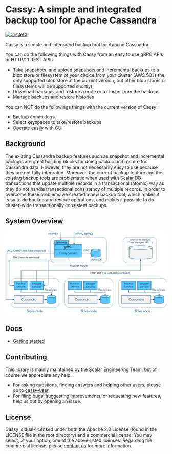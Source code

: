 # Cassy: A simple and integrated backup tool for Apache Cassandra

[![CircleCI](https://circleci.com/gh/scalar-labs/cassy.svg?style=svg&circle-token=4f293f3061b353a7f5bd8c7d9544bae8817449af)](https://circleci.com/gh/scalar-labs/cassy)

Cassy is a simple and integrated backup tool for Apache Cassandra.

You can do the following things with Cassy from an easy to use gRPC APIs or HTTP/1.1 REST APIs:
* Take snapshots, and upload snapshots and incremental backups to a blob store or filesystem of your choice from your cluster (AWS S3 is the only supported blob store at the current version, but other blob stores or filesystems will be supported shortly)
* Download backups, and restore a node or a cluster from the backups
* Manage backups and restore histories

You can NOT do the followings things with the current version of Cassy:
* Backup commitlogs 
* Select keyspaces to take/restore backups 
* Operate easily with GUI

## Background

The existing Cassandra backup features such as snapshot and incremental backups are great building blocks for doing backup and restore for Cassandra data. However, they are not necessarily easy to use because they are not fully integrated. Moreover, the current backup feature and the existing backup tools are problematic when used with [Scalar DB](https://github.com/scalar-labs/scalardb/) transactions that update multiple records in a transactional (atomic) way as they do not handle transactional consistency of multiple records. 
In order to overcome these problems we created a new backup tool, which makes it easy to do backup and restore operations, and makes it possible to do cluster-wide transactionally consistent backups.

## System Overview

<p align="center">
<img src="https://github.com/scalar-labs/cassy/raw/master/docs/images/cassy.png" width="640" />
</p>

## Docs
* [Getting started](docs/getting-started.md)

## Contributing 
This library is mainly maintained by the Scalar Engineering Team, but of course we appreciate any help.

* For asking questions, finding answers and helping other users, please go to [cassy-user](https://groups.google.com/forum/#!forum/cassy-user).
* For filing bugs, suggesting improvements, or requesting new features, help us out by opening an issue.

## License
Cassy is dual-licensed under both the Apache 2.0 License (found in the LICENSE file in the root directory) and a commercial license. You may select, at your option, one of the above-listed licenses. Regarding the commercial license, please [contact us](https://scalar-labs.com/contact_us/) for more information. 

